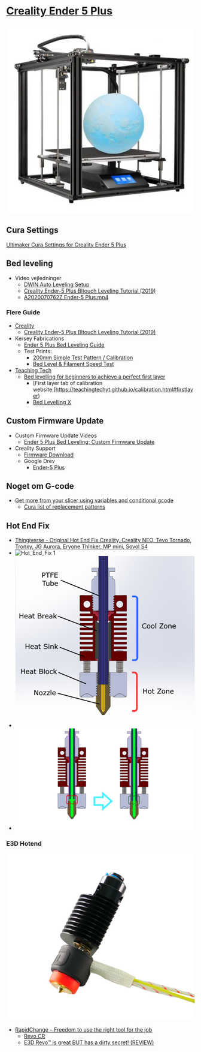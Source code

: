 # [Creality Ender 5 Plus](https://www.creality3dofficial.com/collections/3d-printer)

![Creality Ender 5 Plus](./Image/Creality-Ender-5-Plus-510x510.webp)

## Cura Settings

[Ultimaker Cura Settings for Creality Ender 5 Plus](./PrinterSettingsCura.md)

## Bed leveling

* Video vejledninger
  * [DWIN Auto Leveling Setup](https://www.youtube.com/watch?v=4ii58n5ha1s)
  * [Creality Ender-5 Plus Bltouch Leveling Tutorial (2019)](https://www.youtube.com/watch?v=zSOVAdKw4ss)
  * [A2020070762Z Ender-5 Plus.mp4](https://drive.google.com/file/d/1851mAZ8tfC0EvQVRBCnmnSOjeXA4_jM4/view?usp=share_link)

### Flere Guide

* [Creality](https://www.youtube.com/@Creality3D)
  * [Creality Ender-5 Plus Bltouch Leveling Tutorial (2019)](https://www.youtube.com/watch?v=zSOVAdKw4ss)
* Kersey Fabrications
  * [Ender 5 Plus Bed Leveling Guide](https://www.youtube.com/watch?v=kdQ_0IvolnE)
  * Test Prints:
    * [200mm Simple Test Pattern / Calibration](https://www.thingiverse.com/thing:3058427)
    * [Bed Level & Filament Speed Test](https://www.thingiverse.com/thing:5002169)
* [Teaching Tech](https://www.youtube.com/@TeachingTech)
  * [Bed levelling for beginners to achieve a perfect first layer](https://www.youtube.com/watch?v=Ze36SX1xzOE)
    * [First layer tab of calibration website:]https://teachingtechyt.github.io/calibration.html#firstlayer)
    * [Bed Levelling X](https://www.thingiverse.com/thing:4077747) 


## Custom Firmware Update

* Custom Firmware Update Videos
  * [Ender 5 Plus Bed Leveling: Custom Firmware Update](https://www.youtube.com/watch?v=9pDoxf13_wg)
* Creality Support
  * [Firmware Download](https://www.creality3dofficial.com/pages/firmware-files-download-troubleshooting)
  * Google Drev
    * [Ender-5 Plus](https://drive.google.com/drive/folders/16596EvFWv9C9ClbavmHPc4J3MJ4_N3h_)

## Noget om G-code

* [Get more from your slicer using variables and conditional gcode](https://www.youtube.com/watch?v=rsMm2tgiWew "Teaching Tech")
  * [Cura list of replacement patterns](http://files.fieldofview.com/cura/Replacement_Patterns.html)

## Hot End Fix

* [Thingiverse - 
Original Hot End Fix Creality, Creality NEO, Tevo Tornado, Tronxy, JG Aurora, Eryone ThInker, MP mini, Sovol S4](https://www.thingiverse.com/thing:3203831)
* ![Hot_End_Fix 1](../Original_Hot_End_Fix_Creality__Creality_NEO__Tevo_Tornado__Tronxy__JG_Aurora__Eryone_ThInker__MP_mini__Sovol_S4_3203831/Sk%C3%A6rmbillede%20fra%202023-02-26%2021-05-27.png)
* ![Hot_End_Fix 2](../Original_Hot_End_Fix_Creality__Creality_NEO__Tevo_Tornado__Tronxy__JG_Aurora__Eryone_ThInker__MP_mini__Sovol_S4_3203831/HotendDiagram.png)
* ![Hot_End_Fix 3](../Original_Hot_End_Fix_Creality__Creality_NEO__Tevo_Tornado__Tronxy__JG_Aurora__Eryone_ThInker__MP_mini__Sovol_S4_3203831/hotEndGap.png)

### E3D Hotend

![E3D RapidChange Revo CR](../Original_Hot_End_Fix_Creality__Creality_NEO__Tevo_Tornado__Tronxy__JG_Aurora__Eryone_ThInker__MP_mini__Sovol_S4_3203831/CrealityW4_600x600.webp)

* [RapidChange – Freedom to use the right tool for the job](https://e3d-online.com/blogs/news/rapidchangerevo)
  * [Revo CR](https://e3d-online.com/products/revo-creality)
  * [E3D Revo™ is great BUT has a dirty secret! (REVIEW)](https://www.youtube.com/watch?v=DdZlBiFajWE "CNC Kitchen")